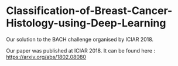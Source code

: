 # Classification-of-Breast-Cancer-Histology-using-Deep-Learning
Our solution to the BACH challenge organised by ICIAR 2018. 

Our paper was published at ICIAR 2018. It can be found here : https://arxiv.org/abs/1802.08080

